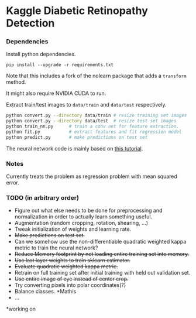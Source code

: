 # Kaggle Diabetic Retinopathy Detection

### Dependencies
Install python dependencies.
```
pip install --upgrade -r requirements.txt
```
Note that this includes a fork of the nolearn package that adds 
a ```transform``` method.

It might also require NVIDIA CUDA to run.

Extract train/test images to ```data/train``` and ```data/test``` respectively.

```bash
python convert.py --directory data/train # resize training set images
python convert.py --directory data/test  # resize test set images
python train_nn.py      # train a conv net for feature extraction.
python fit.py           # extract features and fit regression model
python predict.py       # make predictions on test set
```

The neural network code is mainly based on [this tutorial](http://danielnouri.org/notes/2014/12/17/using-convolutional-neural-nets-to-detect-facial-keypoints-tutorial/).

### Notes
Currently treats the problem as regression problem with mean squared error.

### TODO (in arbitrary order)
- Figure out what else needs to be done for preprocessing and normalization in
  order to actually learn something useful.
- Augmentation (random cropping, rotation, shearing, ...)
- Tweak initialization of weights and learning rate.
- ~~Make predictions on test set.~~
- Can we somehow use the non-differentiable quadratic weighted kappa metric to
  train the neural network?
- ~~Reduce Memory footprint by not loading entire training set into memory.~~
- ~~Use last layer weights to train sklearn estimator.~~
- ~~Evaluate quadratic weighted kappa metric.~~
- Retrain on full training set after initial training with held out validation
  set.
- ~~Use entire image of eye instead of center crop.~~
- Try converting pixels into polar coordinates(?)
- Balance classes. *Mathis 
- ...

*working on